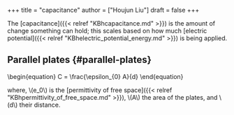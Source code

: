 +++
title = "capacitance"
author = ["Houjun Liu"]
draft = false
+++

The [capacitance]({{< relref "KBhcapacitance.md" >}}) is the amount of change something can hold; this scales based on how much [electric potential]({{< relref "KBhelectric_potential_energy.md" >}}) is being applied.


## Parallel plates {#parallel-plates}

\begin{equation}
C = \frac{\epsilon\_{0} A}{d}
\end{equation}

where, \\(e\_0\\) is the [permittivity of free space]({{< relref "KBhpermittivity_of_free_space.md" >}}), \\(A\\) the area of the plates, and \\(d\\) their distance.
